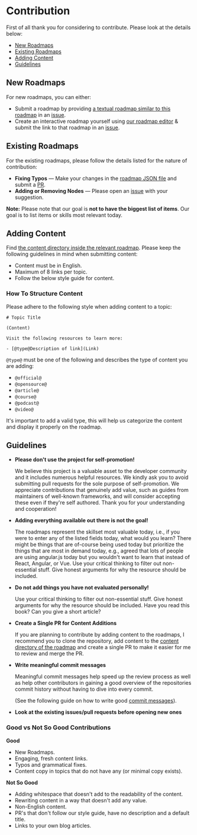 # Contribution

First of all thank you for considering to contribute. Please look at the details below:

- [New Roadmaps](#new-roadmaps)
- [Existing Roadmaps](#existing-roadmaps)
- [Adding Content](#adding-content)
- [Guidelines](#guidelines)

## New Roadmaps

For new roadmaps, you can either:
- Submit a roadmap by providing [a textual roadmap similar to this roadmap](https://gist.github.com/kamranahmedse/98758d2c73799b3a6ce17385e4c548a5) in an [issue](https://github.com/kamranahmedse/developer-roadmap/issues).
- Create an interactive roadmap yourself using [our roadmap editor](https://draw.roadmap.sh/) & submit the link to that roadmap in an [issue](https://github.com/kamranahmedse/developer-roadmap/issues).

## Existing Roadmaps

For the existing roadmaps, please follow the details listed for the nature of contribution:

- **Fixing Typos** — Make your changes in the [roadmap JSON file](https://github.com/kamranahmedse/developer-roadmap/tree/master/src/data/roadmaps) and submit a [PR](https://github.com/kamranahmedse/developer-roadmap/pulls).
- **Adding or Removing Nodes** — Please open an [issue](https://github.com/kamranahmedse/developer-roadmap/issues) with your suggestion.

**Note:** Please note that our goal is <strong>not to have the biggest list of items</strong>. Our goal is to list items or skills most relevant today.

## Adding Content

Find [the content directory inside the relevant roadmap](https://github.com/kamranahmedse/developer-roadmap/tree/master/src/data/roadmaps). Please keep the following guidelines in mind when submitting content:

- Content must be in English.
- Maximum of 8 links per topic.
- Follow the below style guide for content.

### How To Structure Content

Please adhere to the following style when adding content to a topic:

```
# Topic Title

(Content)

Visit the following resources to learn more:

- [@type@Description of link](Link)
```

`@type@` must be one of the following and describes the type of content you are adding:

- `@official@`
- `@opensource@`
- `@article@`
- `@course@`
- `@podcast@`
- `@video@`

It's important to add a valid type, this will help us categorize the content and display it properly on the roadmap.

## Guidelines

- <p><strong>Please don't use the project for self-promotion!</strong><br />

  We believe this project is a valuable asset to the developer community and it includes numerous helpful resources. We kindly ask you to avoid submitting pull requests for the sole purpose of self-promotion. We appreciate contributions that genuinely add value, such as guides from maintainers of well-known frameworks, and will consider accepting these even if they're self authored. Thank you for your understanding and cooperation!

- <p><strong>Adding everything available out there is not the goal!</strong><br />

  The roadmaps represent the skillset most valuable today, i.e., if you were to enter any of the listed fields today, what would you learn? There might be things that are of-course being used today but prioritize the things that are most in demand today, e.g., agreed that lots of people are using angular.js today but you wouldn't want to learn that instead of React, Angular, or Vue. Use your critical thinking to filter out non-essential stuff. Give honest arguments for why the resource should be included.</p>

- <p><strong>Do not add things you have not evaluated personally!</strong><br />

  Use your critical thinking to filter out non-essential stuff. Give honest arguments for why the resource should be included. Have you read this book? Can you give a short article?</p>

- <p><strong>Create a Single PR for Content Additions</strong></p>

  If you are planning to contribute by adding content to the roadmaps, I recommend you to clone the repository, add content to the [content directory of the roadmap](./src/data/roadmaps/) and create a single PR to make it easier for me to review and merge the PR.

- <p><strong>Write meaningful commit messages</strong><br >

  Meaningful commit messages help speed up the review process as well as help other contributors in gaining a good overview of the repositories commit history without having to dive into every commit.
  
  (See the following guide on how to write good [commit messages](https://www.freecodecamp.org/news/how-to-write-better-git-commit-messages/)).

  </p>
- <p><strong>Look at the existing issues/pull requests before opening new ones</strong></p>

### Good vs Not So Good Contributions

<strong>Good</strong>

  - New Roadmaps.
  - Engaging, fresh content links.
  - Typos and grammatical fixes.
  - Content copy in topics that do not have any (or minimal copy exists).

<strong>Not So Good</strong>

  - Adding whitespace that doesn't add to the readability of the content.
  - Rewriting content in a way that doesn't add any value.
  - Non-English content.
  - PR's that don't follow our style guide, have no description and a default title.
  - Links to your own blog articles.

